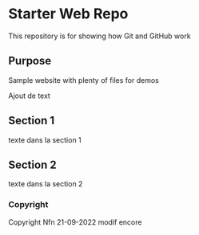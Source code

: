 # Starter Web Repo

This repository is for showing how Git and GitHub work

## Purpose

Sample website with plenty of files for demos

Ajout de text

## Section 1

texte dans la section 1

## Section 2

texte dans la section 2

### Copyright
Copyright Nfn 21-09-2022 modif encore